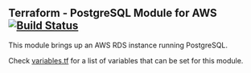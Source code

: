 ## Terraform - PostgreSQL Module for AWS [![Build Status](https://travis-ci.org/onaio/terraform-aws-postgresql.svg?branch=master)](https://travis-ci.org/onaio/terraform-aws-postgresql)

This module brings up an AWS RDS instance running PostgreSQL.

Check [variables.tf](./variables.tf) for a list of variables that can be set for this module.
